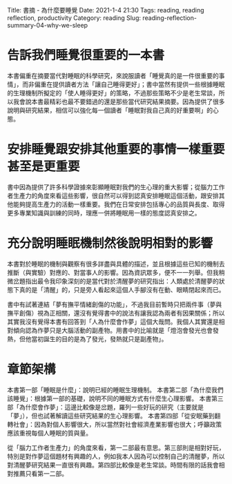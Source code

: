 Title: 書摘 - 為什麼要睡覺
Date: 2021-1-4 21:30
Tags: reading, reading reflection, productivity
Category: reading
Slug: reading-reflection-summary-04-why-we-sleep

# 告訴我們睡覺很重要的一本書

本書偏重在摘要當代對睡眠的科學研究，來說服讀者「睡覺真的是一件很重要的事情」，而非偏重在提供讀者方法「讓自己睡得更好」；書中當然有提供一些根據睡眠的生理機制所擬定的「使人睡得更好」的策略，不過那些策略不少是老生常談，所以我會說本書最精彩也最不要錯過的還是那些當代研究結果摘要。因為提供了很多說明與研究結果，相信可以強化每一個讀者「睡眠對我自己真的好重要啊」的心態。


# 安排睡覺跟安排其他重要的事情一樣重要甚至是更重要

書中因為提供了許多科學證據來彰顯睡眠對我們的生心理的重大影響；從腦力工作者生產力的角度來看這些影響，很自然可以得到認真安排睡眠這個活動，跟安排其他能夠提高生產力的活動一樣重要。我們在日常安排包括專心的品質與長度、取得更多專業知識與訓練的同時，理應一併將睡眠用一樣的態度認真安排之。


# 充分說明睡眠機制然後說明相對的影響

本書對於睡眠的機制與觀察有很多詳盡與具體的描述，並且根據這些已知的機制去推斷（與實驗）對應的、對當事人的影響。因為資訊眾多，便不一一列舉。但我稍微岔題指出最令我印象深刻的是當代對於清醒夢的研究指出：人類處於清醒夢的狀態下真的是「清醒」的，只是旁人看起來這個人手腳沒有在動、眼睛閉起來而已。

書中有試著連結「夢有撫平情緒創傷的功能」，不過我目前暫時只把兩件事（夢與撫平創傷）視為正相關，還沒有覺得書中的說法有讓我認為兩者有因果關係；所以其實我沒有覺得本書有回答到「人為什麼會作夢」這個大哉問。我個人其實還是相對傾向認為作夢只是大腦活動的副產物。用書中的比喻就是「燈泡會發光也會發熱，但他當初誕生的目的是為了發光，發熱就只是副產物」。


# 章節架構

本書第一部「睡眠是什麼」：說明已經的睡眠生理機制。
本書第二部「為什麼我們該睡覺」：根據第一部的基礎，說明不同的睡眠方式有什麼生心理影響。
本書第三部「為什麼會作夢」：這邊比較像是岔題，羅列一些好玩的研究（主要就是「夢」），但也試著解讀這些研究結果的生心理影響。
本書第四部「從安眠藥到翻轉社會」：因為對個人影響很大，所以當然對社會經濟產業影響也很大；呼籲政策應該重視每個人睡眠的質與量。

從「腦力工作者生產力」的角度來看，第一二部最有意思。第三部則是相對好玩，特別是對作夢這個題材有興趣的人，例如我本人因為可以控制自己的清醒夢，所以對清醒夢研究結果一直很有興趣。第四部比較像是老生常談。時間有限的話我會相對推薦只看第一二部。
